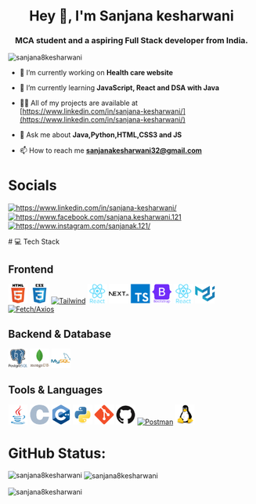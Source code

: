 <h1 align="center">Hey 👋, I'm Sanjana kesharwani</h1>
<h3 align="center">MCA student and a aspiring Full Stack developer from India.</h3>

<p align="left"> <img src="https://komarev.com/ghpvc/?username=sanjana8kesharwani&label=Profile%20views&color=0e75b6&style=flat" alt="sanjana8kesharwani" /> </p>

- 🔭 I’m currently working on **Health care website**

- 🌱 I’m currently learning **JavaScript, React and DSA with Java**

- 👨‍💻 All of my projects are available at [https://www.linkedin.com/in/sanjana-kesharwani/](https://www.linkedin.com/in/sanjana-kesharwani/)

- 💬 Ask me about **Java,Python,HTML,CSS3 and JS**

- 📫 How to reach me **sanjanakesharwani32@gmail.com**

<h1 align="left">Socials</h1>
<p align="left">
<a href="https://linkedin.com/in/https://www.linkedin.com/in/sanjana-kesharwani/" target="blank"><img align="center" src="https://raw.githubusercontent.com/rahuldkjain/github-profile-readme-generator/master/src/images/icons/Social/linked-in-alt.svg" alt="https://www.linkedin.com/in/sanjana-kesharwani/" height="30" width="40" /></a>
<a href="https://fb.com/https://www.facebook.com/sanjana.kesharwani.121" target="blank"><img align="center" src="https://raw.githubusercontent.com/rahuldkjain/github-profile-readme-generator/master/src/images/icons/Social/facebook.svg" alt="https://www.facebook.com/sanjana.kesharwani.121" height="30" width="40" /></a>
<a href="https://instagram.com/https://www.instagram.com/sanjanak.121/" target="blank"><img align="center" src="https://raw.githubusercontent.com/rahuldkjain/github-profile-readme-generator/master/src/images/icons/Social/instagram.svg" alt="https://www.instagram.com/sanjanak.121/" height="30" width="40" /></a>
</p>
# 💻 Tech Stack

## Frontend
<p align="left">
  <a href="https://www.w3.org/html/" target="_blank"><img src="https://raw.githubusercontent.com/devicons/devicon/master/icons/html5/html5-original-wordmark.svg" width="40" height="40" alt="HTML"/></a>
  <a href="https://www.w3schools.com/css/" target="_blank"><img src="https://raw.githubusercontent.com/devicons/devicon/master/icons/css3/css3-original-wordmark.svg" width="40" height="40" alt="CSS"/></a>
  <a href="https://tailwindcss.com/" target="_blank"><img src="https://www.vectorlogo.zone/logos/tailwindcss/tailwindcss-icon.svg" width="40" height="40" alt="Tailwind"/></a>
  <a href="https://reactrouter.com/" target="_blank"><img src="https://raw.githubusercontent.com/devicons/devicon/master/icons/react/react-original-wordmark.svg" width="40" height="40" alt="React Router"/></a>
  <a href="https://nextjs.org/" target="_blank"><img src="https://raw.githubusercontent.com/devicons/devicon/master/icons/nextjs/nextjs-original-wordmark.svg" width="40" height="40" alt="Next.js"/></a>
  <a href="https://www.typescriptlang.org/" target="_blank"><img src="https://raw.githubusercontent.com/devicons/devicon/master/icons/typescript/typescript-original.svg" width="40" height="40" alt="TypeScript"/></a>
  <a href="https://getbootstrap.com/" target="_blank"><img src="https://raw.githubusercontent.com/devicons/devicon/master/icons/bootstrap/bootstrap-plain-wordmark.svg" width="40" height="40" alt="Bootstrap"/></a>
  <a href="https://reactjs.org/" target="_blank"><img src="https://raw.githubusercontent.com/devicons/devicon/master/icons/react/react-original-wordmark.svg" width="40" height="40" alt="React"/></a>
  <a href="https://mui.com/" target="_blank"><img src="https://raw.githubusercontent.com/devicons/devicon/master/icons/materialui/materialui-original.svg" width="40" height="40" alt="Material UI"/></a>
  <a href="https://axios-http.com/" target="_blank"><img src="https://raw.githubusercontent.com/devicons/devicon/master/icons/axios/axios-original.svg" width="40" height="40" alt="Fetch/Axios"/></a>
</p>

## Backend & Database
<p align="left">
  <a href="https://www.postgresql.org/" target="_blank"><img src="https://raw.githubusercontent.com/devicons/devicon/master/icons/postgresql/postgresql-original-wordmark.svg" width="40" height="40" alt="PostgreSQL"/></a>
  <a href="https://www.mongodb.com/" target="_blank"><img src="https://raw.githubusercontent.com/devicons/devicon/master/icons/mongodb/mongodb-original-wordmark.svg" width="40" height="40" alt="MongoDB"/></a>
  <a href="https://www.mysql.com/" target="_blank"><img src="https://raw.githubusercontent.com/devicons/devicon/master/icons/mysql/mysql-original-wordmark.svg" width="40" height="40" alt="MySQL"/></a>
</p>

## Tools & Languages
<p align="left">
  <a href="https://www.java.com/" target="_blank"><img src="https://raw.githubusercontent.com/devicons/devicon/master/icons/java/java-original.svg" width="40" height="40" alt="Java"/></a>
  <a href="https://www.cprogramming.com/" target="_blank"><img src="https://raw.githubusercontent.com/devicons/devicon/master/icons/c/c-original.svg" width="40" height="40" alt="C"/></a>
  <a href="https://www.w3schools.com/cpp/" target="_blank"><img src="https://raw.githubusercontent.com/devicons/devicon/master/icons/cplusplus/cplusplus-original.svg" width="40" height="40" alt="C++"/></a>
  <a href="https://www.python.org/" target="_blank"><img src="https://raw.githubusercontent.com/devicons/devicon/master/icons/python/python-original.svg" width="40" height="40" alt="Python"/></a>
  <a href="https://git-scm.com/" target="_blank"><img src="https://raw.githubusercontent.com/devicons/devicon/master/icons/git/git-original.svg" width="40" height="40" alt="Git"/></a>
  <a href="https://github.com/" target="_blank"><img src="https://raw.githubusercontent.com/devicons/devicon/master/icons/github/github-original.svg" width="40" height="40" alt="GitHub"/></a>
  <a href="https://www.postman.com/" target="_blank"><img src="https://www.vectorlogo.zone/logos/getpostman/getpostman-icon.svg" width="40" height="40" alt="Postman"/></a>
  <a href="https://www.linux.org/" target="_blank"><img src="https://raw.githubusercontent.com/devicons/devicon/master/icons/linux/linux-original.svg" width="40" height="40" alt="Linux"/></a>
</p>




<h1> GitHub Status:</h1>
<p><img align="left" src="https://github-readme-stats.vercel.app/api/top-langs?username=sanjana8kesharwani&show_icons=true&locale=en&layout=compact" alt="sanjana8kesharwani" /></p>

<p>&nbsp;<img align="center" src="https://github-readme-stats.vercel.app/api?username=sanjana8kesharwani&show_icons=true&locale=en" alt="sanjana8kesharwani" /></p>

<p><img align="center" src="https://github-readme-streak-stats.herokuapp.com/?user=sanjana8kesharwani&" alt="sanjana8kesharwani" /></p>
